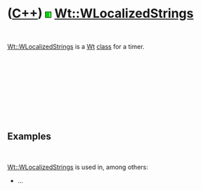 
 

 

 

 

 

([C++](Cpp.md)) ![Wt](PicWt.png) [Wt::WLocalizedStrings](CppWLocalizedStrings.md)
===================================================================================

 

[Wt::WLocalizedStrings](CppWLocalizedStrings.md) is a [Wt](CppWt.md)
[class](CppClass.md) for a timer.

 

 

 

 

 

Examples
--------

 

[Wt::WLocalizedStrings](CppWLocalizedStrings.md) is used in, among
others:

-   ...

 

 

 

 

 

 

